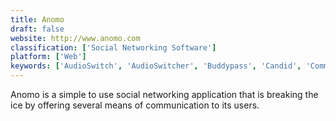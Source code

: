 ```yaml
---
title: Anomo
draft: false 
website: http://www.anomo.com
classification: ['Social Networking Software']
platform: ['Web']
keywords: ['AudioSwitch', 'AudioSwitcher', 'Buddypass', 'Candid', 'CommaFeed', 'Facebook', 'Feeder', 'Feedly', 'FriendLife', 'Friendable', 'Honestly', 'Inoreader', 'Jodel', 'MeowChat', 'NewsBlur', 'Pal+', 'Path Talk', 'Psst! Anonymous', 'RSSOwl', 'Spout', 'Twoo']
---
```

Anomo is a simple to use social networking application that is breaking the ice by offering several means of communication to its users.